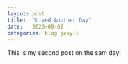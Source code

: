 ```yaml
---
layout: post
title:  "Lived Another Day"
date:   2020-08-02
categories: blog jekyll
---
```


This is my second post on the sam day!
